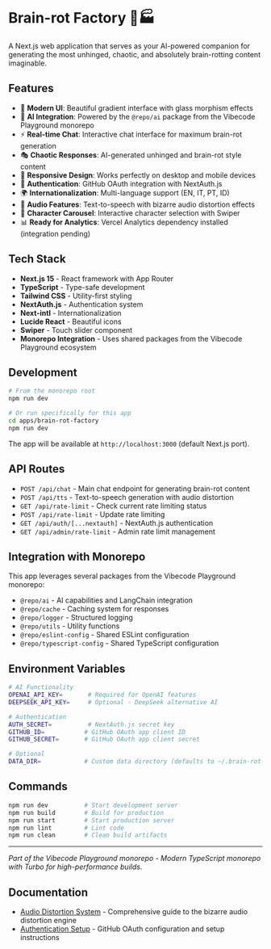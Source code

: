 # Brain-rot Factory 🧠🏭

A Next.js web application that serves as your AI-powered companion for generating the most unhinged, chaotic, and absolutely brain-rotting content imaginable.

## Features

- 🎨 **Modern UI**: Beautiful gradient interface with glass morphism effects
- 🤖 **AI Integration**: Powered by the `@repo/ai` package from the Vibecode Playground monorepo
- ⚡ **Real-time Chat**: Interactive chat interface for maximum brain-rot generation
- 🎭 **Chaotic Responses**: AI-generated unhinged and brain-rot style content
- 📱 **Responsive Design**: Works perfectly on desktop and mobile devices
- 🔐 **Authentication**: GitHub OAuth integration with NextAuth.js
- 🌍 **Internationalization**: Multi-language support (EN, IT, PT, ID)
- 🎵 **Audio Features**: Text-to-speech with bizarre audio distortion effects
- 🎠 **Character Carousel**: Interactive character selection with Swiper
- 📊 **Ready for Analytics**: Vercel Analytics dependency installed (integration pending)

## Tech Stack

- **Next.js 15** - React framework with App Router
- **TypeScript** - Type-safe development
- **Tailwind CSS** - Utility-first styling
- **NextAuth.js** - Authentication system
- **Next-intl** - Internationalization
- **Lucide React** - Beautiful icons
- **Swiper** - Touch slider component
- **Monorepo Integration** - Uses shared packages from the Vibecode Playground ecosystem

## Development

```bash
# From the monorepo root
npm run dev

# Or run specifically for this app
cd apps/brain-rot-factory
npm run dev
```

The app will be available at `http://localhost:3000` (default Next.js port).

## API Routes

- `POST /api/chat` - Main chat endpoint for generating brain-rot content
- `POST /api/tts` - Text-to-speech generation with audio distortion
- `GET /api/rate-limit` - Check current rate limiting status
- `POST /api/rate-limit` - Update rate limiting
- `GET /api/auth/[...nextauth]` - NextAuth.js authentication  
- `GET /api/admin/rate-limit` - Admin rate limit management

## Integration with Monorepo

This app leverages several packages from the Vibecode Playground monorepo:

- `@repo/ai` - AI capabilities and LangChain integration
- `@repo/cache` - Caching system for responses
- `@repo/logger` - Structured logging
- `@repo/utils` - Utility functions
- `@repo/eslint-config` - Shared ESLint configuration
- `@repo/typescript-config` - Shared TypeScript configuration

## Environment Variables

```bash
# AI Functionality
OPENAI_API_KEY=       # Required for OpenAI features
DEEPSEEK_API_KEY=     # Optional - DeepSeek alternative AI

# Authentication
AUTH_SECRET=          # NextAuth.js secret key
GITHUB_ID=           # GitHub OAuth app client ID
GITHUB_SECRET=       # GitHub OAuth app client secret

# Optional
DATA_DIR=            # Custom data directory (defaults to ~/.brain-rot-factory)
```

## Commands

```bash
npm run dev          # Start development server
npm run build        # Build for production
npm run start        # Start production server
npm run lint         # Lint code
npm run clean        # Clean build artifacts
```

---

*Part of the Vibecode Playground monorepo - Modern TypeScript monorepo with Turbo for high-performance builds.*

## Documentation

- [Audio Distortion System](./AUDIO_DISTORTION.md) - Comprehensive guide to the bizarre audio distortion engine
- [Authentication Setup](./AUTH_SETUP.md) - GitHub OAuth configuration and setup instructions
